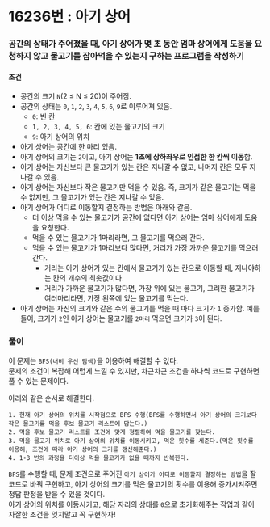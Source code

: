 # 16236번 : 아기 상어
### 공간의 상태가 주어졌을 때, 아기 상어가 몇 초 동안 엄마 상어에게 도움을 요청하지 않고 물고기를 잡아먹을 수 있는지 구하는 프로그램을 작성하기
#### 조건
- 공간의 크기 ```N```(2 ≤ N ≤ 20)이 주어짐.
- 공간의 상태는 ```0```, ```1```, ```2```, ```3```, ```4```, ```5```, ```6```, ```9```로 이루어져 있음.
  - ```0```: 빈 칸
  - ```1, 2, 3, 4, 5, 6```: 칸에 있는 물고기의 크기
  - ```9```: 아기 상어의 위치
- 아기 상어는 공간에 한 마리 있음.
- 아기 상어의 크기는 ```2```이고, 아기 상어는 **1초에 상하좌우로 인접한 한 칸씩 이동**함.
- 아기 상어는 자신보다 큰 물고기가 있는 칸은 지나갈 수 없고, 나머지 칸은 모두 지나갈 수 있음.
- 아기 상어는 자신보다 작은 물고기만 먹을 수 있음. 즉, 크기가 같은 물고기는 먹을 수 없지만, 그 물고기가 있는 칸은 지나갈 수 있음.
- 아기 상어가 어디로 이동할지 결정하는 방법은 아래와 같음.
  - 더 이상 먹을 수 있는 물고기가 공간에 없다면 아기 상어는 엄마 상어에게 도움을 요청한다.
  - 먹을 수 있는 물고기가 1마리라면, 그 물고기를 먹으러 간다.
  - 먹을 수 있는 물고기가 1마리보다 많다면, 거리가 가장 가까운 물고기를 먹으러 간다.
    - 거리는 아기 상어가 있는 칸에서 물고기가 있는 칸으로 이동할 때, 지나야하는 칸의 개수의 최솟값이다.
    - 거리가 가까운 물고기가 많다면, 가장 위에 있는 물고기, 그러한 물고기가 여러마리라면, 가장 왼쪽에 있는 물고기를 먹는다.
- 아기 상어는 자신의 크기와 같은 수의 물고기를 먹을 때 마다 크기가 ```1``` 증가함. 예를 들어, 크기가 ```2```인 아기 상어는 물고기를 ```2마리``` 먹으면 크기가 ```3```이 된다.
### 풀이
이 문제는 ```BFS(너비 우선 탐색)```을 이용하여 해결할 수 있다.  
문제의 조건이 복잡해 어렵게 느낄 수 있지만, 차근차근 조건을 하나씩 코드로 구현하면 풀 수 있는 문제이다.  

아래와 같은 순서로 해결한다.
```
1. 현재 아기 상어의 위치를 시작점으로 BFS 수행(BFS를 수행하면서 아기 상어의 크기보다 작은 물고기를 먹을 후보 물고기 리스트에 담는다.)
2. 먹을 후보 물고기 리스트를 조건에 맞게 정렬하여 먹을 물고기를 찾는다.
3. 먹을 물고기 위치로 아기 상어의 위치를 이동시키고, 먹은 횟수를 세준다.(먹은 횟수를 이용해, 조건에 따라 아기 상어의 크기를 갱신해준다.)
4. 1-3 번의 과정을 더이상 먹을 물고기가 없을 때까지 반복한다.
```
```BFS```를 수행할 때, 문제 조건으로 주어진 ```아기 상어가 어디로 이동할지 결정하는 방법```을 잘 코드로 바꿔 구현하고, 아기 상어의 크기를 먹은 물고기의 횟수를 이용해 증가시켜주면 정답 판정을 받을 수 있을 것이다.  
아기 상어의 위치를 이동시키고, 해당 자리의 상태를 ```0```으로 초기화해주는 작업과 같이 자잘한 조건을 잊지말고 꼭 구현하자!